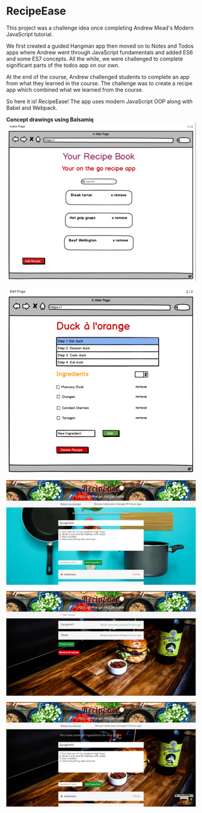 # RecipeEase

This project was a challenge idea once completing Andrew Mead's Modern JavaScript tutorial.

We first created a guided Hangman app then moved on to Notes and Todos apps where Andrew went through JavaScript fundamentals and added ES6 and some ES7 concepts. All the while, we were challenged to complete significant parts of the todos app on our own.

At the end of the course, Andrew challenged students to complete an app from what they learned in the course. The challenge was to create a recipe app which combined what we learned from the course.

So here it is! RecipeEase! The app uses modern JavaScript OOP along with Babel and Webpack. 

**Concept drawings using Balsamiq**
![Settings Window](./public/images/concept-sketch-1.png)

![Settings Window](./public/images/concept-sketch-2.png)

![Settings Window](./public/images/recipe-page.png)

![Settings Window](./public/images/screencap-1.png)

![Settings Window](./public/images/screencap-2.png)
